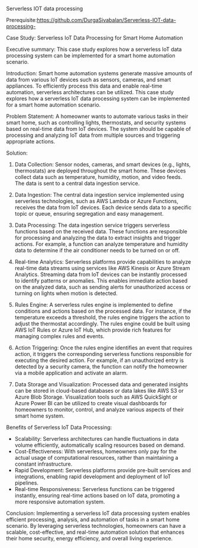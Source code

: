 Serverless IOT data processing 

Prerequisite:https://github.com/DurgaSivabalan/Serverless-IOT-data-processing-

Case Study: Serverless IoT Data Processing for Smart Home Automation

Executive summary:
This case study explores how a serverless IoT data processing system can be implemented for a smart home automation scenario.

Introduction:
Smart home automation systems generate massive amounts of data from various IoT devices such as sensors, cameras, and smart appliances. To efficiently process this data and enable real-time automation, serverless architectures can be utilized. This case study explores how a serverless IoT data processing system can be implemented for a smart home automation scenario.

Problem Statement:
A homeowner wants to automate various tasks in their smart home, such as controlling lights, thermostats, and security systems based on real-time data from IoT devices. The system should be capable of processing and analyzing IoT data from multiple sources and triggering appropriate actions.

Solution:

1. Data Collection:
Sensor nodes, cameras, and smart devices (e.g., lights, thermostats) are deployed throughout the smart home. These devices collect data such as temperature, humidity, motion, and video feeds. The data is sent to a central data ingestion service.

2. Data Ingestion:
The central data ingestion service implemented using serverless technologies, such as AWS Lambda or Azure Functions, receives the data from IoT devices. Each device sends data to a specific topic or queue, ensuring segregation and easy management.

3. Data Processing:
The data ingestion service triggers serverless functions based on the received data. These functions are responsible for processing and analyzing the data to extract insights and trigger actions. For example, a function can analyze temperature and humidity data to determine if the air conditioner needs to be turned on or off.

4. Real-time Analytics:
Serverless platforms provide capabilities to analyze real-time data streams using services like AWS Kinesis or Azure Stream Analytics. Streaming data from IoT devices can be instantly processed to identify patterns or anomalies. This enables immediate action based on the analyzed data, such as sending alerts for unauthorized access or turning on lights when motion is detected.

5. Rules Engine:
A serverless rules engine is implemented to define conditions and actions based on the processed data. For instance, if the temperature exceeds a threshold, the rules engine triggers the action to adjust the thermostat accordingly. The rules engine could be built using AWS IoT Rules or Azure IoT Hub, which provide rich features for managing complex rules and events.

6. Action Triggering:
Once the rules engine identifies an event that requires action, it triggers the corresponding serverless functions responsible for executing the desired action. For example, if an unauthorized entry is detected by a security camera, the function can notify the homeowner via a mobile application and activate an alarm.

7. Data Storage and Visualization:
Processed data and generated insights can be stored in cloud-based databases or data lakes like AWS S3 or Azure Blob Storage. Visualization tools such as AWS QuickSight or Azure Power BI can be utilized to create visual dashboards for homeowners to monitor, control, and analyze various aspects of their smart home system.

Benefits of Serverless IoT Data Processing:
- Scalability: Serverless architectures can handle fluctuations in data volume efficiently, automatically scaling resources based on demand.
- Cost-Effectiveness: With serverless, homeowners only pay for the actual usage of computational resources, rather than maintaining a constant infrastructure.
- Rapid Development: Serverless platforms provide pre-built services and integrations, enabling rapid development and deployment of IoT pipelines.
- Real-time Responsiveness: Serverless functions can be triggered instantly, ensuring real-time actions based on IoT data, promoting a more responsive automation system.

Conclusion:
Implementing a serverless IoT data processing system enables efficient processing, analysis, and automation of tasks in a smart home scenario. By leveraging serverless technologies, homeowners can have a scalable, cost-effective, and real-time automation solution that enhances their home security, energy efficiency, and overall living experience.


